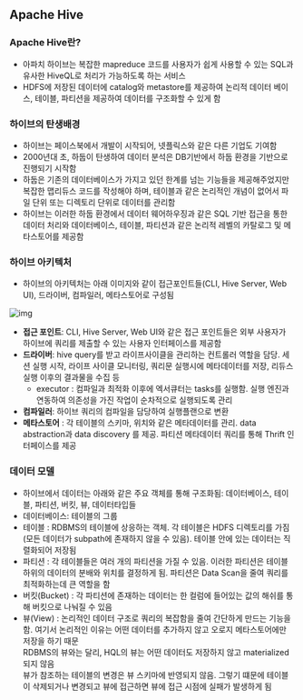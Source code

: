## Apache Hive
### Apache Hive란?
- 아파치 하이브는 복잡한 mapreduce 코드를 사용자가 쉽게 사용할 수 있는 SQL과 유사한 HiveQL로 처리가 가능하도록 하는 서비스
- HDFS에 저장된 데이터에 catalog와 metastore를 제공하여 논리적 데이터 베이스, 테이블, 파티션을 제공하여 데이터를 구조화할 수 있게 함

### 하이브의 탄생배경
- 하이브는 페이스북에서 개발이 시작되어, 넷플릭스와 같은 다른 기업도 기여함
- 2000년대 초, 하둡이 탄생하여 데이터 분석은 DB기반에서 하둡 환경을 기반으로 진행되기 시작함
- 하둡은 기존의 데이터베이스가 가지고 있던 한계를 넘는 기능들을 제공해주었지만 복잡한 맵리듀스 코드를 작성해야 하며, 테이블과 같은 논리적인 개념이 없어서 파일 단위 또는 디렉토리 단위로 데이터를 관리함
- 하이브는 이러한 하둡 환경에서 데이터 웨어하우징과 같은 SQL 기반 접근을 통한 데이터 처리와 데이터베이스, 테이블, 파티션과 같은 논리적 레벨의 카탈로그 및 메타스토어를 제공함

### 하이브 아키텍처
- 하이브의 아키텍처는 아래 이미지와 같이 접근포인트들(CLI, Hive Server, Web UI), 드라이버, 컴파일러, 메타스토어로 구성됨

![img](https://github.com/koni114/TIL/blob/master/Hadoop/img/hive.PNG)

- <b>접근 포인트</b>: CLI, Hive Server, Web UI와 같은 접근 포인트들은 외부 사용자가 하이브에 쿼리를 제출할 수 있는 사용자 인터페이스를 제공함
- <b>드라이버</b>: hive query를 받고 라이프사이클을 관리하는 컨트롤러 역할을 담당. 세션 실행 시작, 라이프 사이클 모니터링, 쿼리문 실행시에 메타데이터를 저장, 리듀스 실행 이후의 결과물을 수집 등
  - executor : 컴파일과 최적화 이후에 엑서큐터는 tasks를 실행함. 실행 엔진과 연동하여 의존성을 가진 작업이 순차적으로 실행되도록 관리
- <b>컴파일러</b>: 하이브 쿼리의 컴파일을 담당하여 실행플랜으로 변환
- <b>메타스토어</b> : 각 테이블의 스키마, 위치와 같은 메타데이터를 관리. data abstraction과 data discovery 를 제공. 파티션 메타데이터 쿼리를 통해 Thrift 인터페이스를 제공

### 데이터 모델
- 하이브에서 데이터는 아래와 같은 주요 객체를 통해 구조화됨: 데이터베이스, 테이블, 파티션, 버킷, 뷰, 데이터타입들
- 데이터베이스: 테이블의 그룹
- 테이블 : RDBMS의 테이블에 상응하는 객체. 각 테이블은 HDFS 디렉토리를 가짐(모든 데이터가 subpath에 존재하지 않을 수 있음). 테이블 안에 있는 데이터는 직렬화되어 저장됨
- 파티션 : 각 테이블들은 여러 개의 파티션을 가질 수 있음. 이러한 파티션은 테이블 하위의 데이터의 분배와 위치를 결정하게 됨. 파티션은 Data Scan을 줄여 쿼리를 최적화하는데 큰 역할을 함
- 버킷(Bucket) : 각 파티션에 존재하는 데이터는 한 컬럼에 들어있는 값의 해쉬를 통해 버킷으로 나눠질 수 있음
- 뷰(View) : 논리적인 데이터 구조로 쿼리의 복잡함을 줄여 간단하게 만드는 기능을 함. 여기서 논리적인 이유는 어떤 데이터를 추가하지 않고 오로지 메타스토어에만 저장을 하기 때문  
RDBMS의 뷰와는 달리, HQL의 뷰는 어떤 데이터도 저장하지 않고 materialized되지 않음  
뷰가 참조하는 테이블의 변경은 뷰 스키마에 반영되지 않음. 그렇기 떄문에 테이블이 삭제되거나 변경되고 뷰에 접근하면 뷰에 접근 시점에 실패가 발생하게 됨